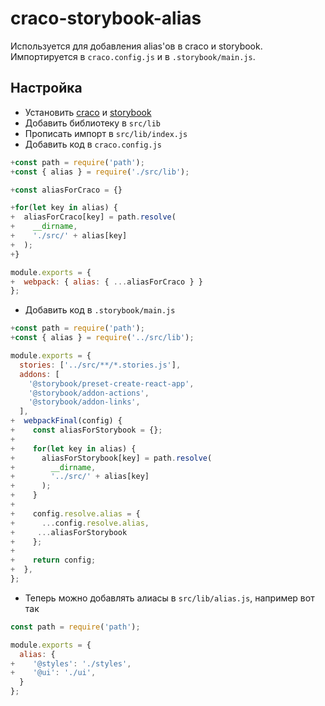 # craco-storybook-alias

Используется для добавления alias'ов в craco и storybook. Импортируется в ```craco.config.js``` и в ```.storybook/main.js```.

## Настройка

* Установить [craco](https://www.npmjs.com/package/@craco/craco#installation) и [storybook](https://storybook.js.org/docs/guides/guide-react/)
* Добавить библиотеку в ```src/lib```
* Прописать импорт в ```src/lib/index.js```
* Добавить код в ```craco.config.js```

```js
+const path = require('path');
+const { alias } = require('./src/lib');

+const aliasForCraco = {}

+for(let key in alias) {
+  aliasForCraco[key] = path.resolve(
+    __dirname,
+    './src/' + alias[key]
+  );
+}

module.exports = {
+  webpack: { alias: { ...aliasForCraco } }
};
```

* Добавить код в ```.storybook/main.js```

```js
+const path = require('path');
+const { alias } = require('../src/lib');

module.exports = {
  stories: ['../src/**/*.stories.js'],
  addons: [
    '@storybook/preset-create-react-app',
    '@storybook/addon-actions',
    '@storybook/addon-links',
  ],
+  webpackFinal(config) {
+    const aliasForStorybook = {};
+
+    for(let key in alias) {
+      aliasForStorybook[key] = path.resolve(
+        __dirname,
+        '../src/' + alias[key]
+      );
+    }
+
+    config.resolve.alias = {
+      ...config.resolve.alias,
+     ...aliasForStorybook
+    };
+
+    return config;
+  },
};
```

* Теперь можно добавлять алиасы в ```src/lib/alias.js```, например вот так

```js
const path = require('path');

module.exports = {
  alias: {
+    '@styles': './styles',
+    '@ui': './ui',
  }
};
```
